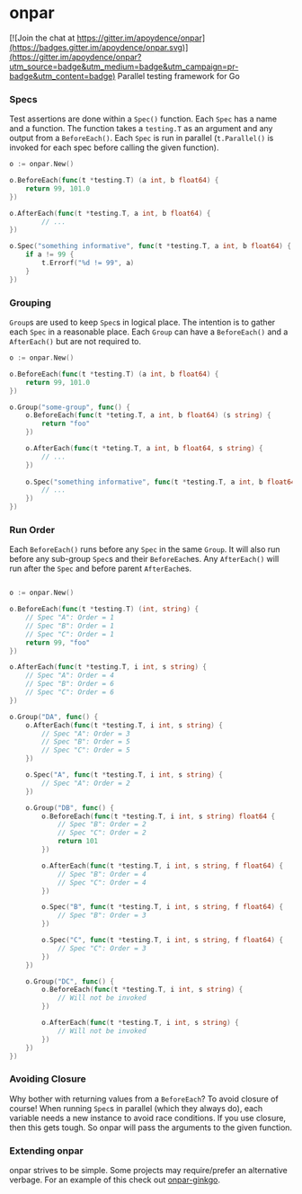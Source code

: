 # onpar

[![Join the chat at https://gitter.im/apoydence/onpar](https://badges.gitter.im/apoydence/onpar.svg)](https://gitter.im/apoydence/onpar?utm_source=badge&utm_medium=badge&utm_campaign=pr-badge&utm_content=badge)
Parallel testing framework for Go

### Specs
Test assertions are done within a `Spec()` function. Each `Spec` has a name and a function. The function takes a `testing.T` as an argument and any output from a `BeforeEach()`. Each `Spec` is run in parallel (`t.Parallel()` is invoked for each spec before calling the given function).

```go
o := onpar.New()

o.BeforeEach(func(t *testing.T) (a int, b float64) {
    return 99, 101.0
})

o.AfterEach(func(t *testing.T, a int, b float64) {
        // ...
})

o.Spec("something informative", func(t *testing.T, a int, b float64) {
    if a != 99 {
        t.Errorf("%d != 99", a)
    }
})
```

### Grouping
`Group`s are used to keep `Spec`s in logical place. The intention is to gather each `Spec` in a reasonable place. Each `Group` can have a `BeforeEach()` and a `AfterEach()` but are not required to.


```go
o := onpar.New()

o.BeforeEach(func(t *testing.T) (a int, b float64) {
    return 99, 101.0
})

o.Group("some-group", func() {
    o.BeforeEach(func(t *teting.T, a int, b float64) (s string) {
        return "foo"
    })

    o.AfterEach(func(t *teting.T, a int, b float64, s string) {
        // ...
    })
    
    o.Spec("something informative", func(t *testing.T, a int, b float64, s string) {
        // ...
    })
})
```

### Run Order
Each `BeforeEach()` runs before any `Spec` in the same `Group`. It will also run before any sub-group `Spec`s and their `BeforeEach`es. Any `AfterEach()` will run after the `Spec` and before parent `AfterEach`es.

``` go

o := onpar.New()

o.BeforeEach(func(t *testing.T) (int, string) {
    // Spec "A": Order = 1
    // Spec "B": Order = 1
    // Spec "C": Order = 1
    return 99, "foo"
})

o.AfterEach(func(t *testing.T, i int, s string) {
    // Spec "A": Order = 4
    // Spec "B": Order = 6
    // Spec "C": Order = 6
})

o.Group("DA", func() {
    o.AfterEach(func(t *testing.T, i int, s string) {
        // Spec "A": Order = 3
        // Spec "B": Order = 5
        // Spec "C": Order = 5
    })

    o.Spec("A", func(t *testing.T, i int, s string) {
        // Spec "A": Order = 2
    })

    o.Group("DB", func() {
        o.BeforeEach(func(t *testing.T, i int, s string) float64 {
            // Spec "B": Order = 2
            // Spec "C": Order = 2
            return 101
        })

        o.AfterEach(func(t *testing.T, i int, s string, f float64) {
            // Spec "B": Order = 4
            // Spec "C": Order = 4
        })

        o.Spec("B", func(t *testing.T, i int, s string, f float64) {
            // Spec "B": Order = 3
        })

        o.Spec("C", func(t *testing.T, i int, s string, f float64) {
            // Spec "C": Order = 3
        })
    })

    o.Group("DC", func() {
        o.BeforeEach(func(t *testing.T, i int, s string) {
            // Will not be invoked
        })

        o.AfterEach(func(t *testing.T, i int, s string) {
            // Will not be invoked
        })
    })
})

```

### Avoiding Closure
Why bother with returning values from a `BeforeEach`? To avoid closure of course! When running `Spec`s in parallel (which they always do), each variable needs a new instance to avoid race conditions. If you use closure, then this gets tough. So onpar will pass the arguments to the given function.

### Extending onpar
onpar strives to be simple. Some projects may require/prefer an alternative verbage. For an example of this check out [onpar-ginkgo](https://github.com/apoydence/onpar-ginkgo).
